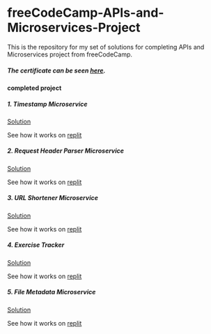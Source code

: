 # freeCodeCamp-APIs-and-Microservices-Project

This is the repository for my set of solutions for completing APIs and Microservices project from freeCodeCamp.

##### The certificate can be seen [here](https://www.freecodecamp.org/certification/fccf68758c9-bba9-4eac-9ee7-846ee2d70522/apis-and-microservices).

#### completed project

##### 1. Timestamp Microservice

[Solution](1-timestamp-microservice/server.js)

See how it works on [replit](https://replit.com/@gintingRiyo/boilerplate-project-timestamp)

##### 2. Request Header Parser Microservice

[Solution](2-request-header-parser-microservice/server.js)

See how it works on [replit](https://replit.com/@gintingRiyo/boilerplate-project-headerparser)

##### 3. URL Shortener Microservice

[Solution](3-url-shortener-microservice/server.js)

See how it works on [replit](https://replit.com/@gintingRiyo/boilerplate-project-urlshortener#README.md)

##### 4. Exercise Tracker

[Solution](4-exercise-tracker/server.js)

See how it works on [replit](https://replit.com/@gintingRiyo/boilerplate-project-exercisetracker#README.md)

##### 5. File Metadata Microservice

[Solution](5-file-metadata-microservice/server.js)

See how it works on [replit](https://replit.com/@gintingRiyo/boilerplate-project-filemetadata#README.md)
